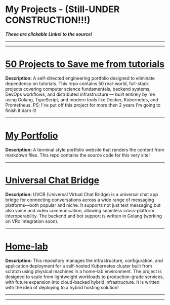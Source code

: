 # My Projects - (Still-UNDER CONSTRUCTION!!!)
***These are clickable Links! to the source!***

---
---

# **[50 Projects to Save me from tutorials](https://github.com/haflettjm/SalvationFromTutorialHell)**
**Description:**
  A self-directed engineering portfolio designed to eliminate dependency on tutorials. This repo contains 50 real-world, full-stack projects covering computer science fundamentals, backend systems, DevOps workflows, and distributed infrastructure — built entirely by me using Golang, TypeScript, and modern tools like Docker, Kubernetes, and Prometheus. PS: I've put off this project for more then 2 years I'm going to finish it darn it!

---
# **[My Portfolio](https://github.com/haflettjm/haflettjm.github.io)**
**Description:**
  A terminal style portfolio website that renders the content from markdown files. This repo contains the source code for this very site!

---
# **[Universal Chat Bridge](https://github.com/haflettjm/UVCB)**
**Description:**
  UVCB (Universal Virtual Chat Bridge) is a universal chat app bridge for connecting conversations across a wide range of messaging platforms—both popular and niche. It supports not just text messaging but also voice and video communication, allowing seamless cross-platform interoperability. The backend and bot support is written in Golang (working on VRc Integration soon).

---
# **[Home-lab](https://github.com/haflettjm/home-lab)**
**Description:**
  This repository manages the infrastructure, configuration, and application deployment for a self-hosted Kubernetes cluster built from scratch using physical machines in a home-lab environment. The project is designed to scale from lightweight workloads to production-grade services, with future expansion into cloud-backed hybrid infrastructure. It is written with the idea of deploying to a hybrid hosting solution!

---
---
